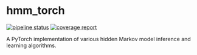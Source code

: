 hmm_torch
=========

[![pipeline status](https://hq-git.soartech.com/chris.maclellan/hmm_torch/badges/master/pipeline.svg)](https://hq-git.soartech.com/chris.maclellan/hmm_torch/commits/master)
[![coverage report](https://hq-git.soartech.com/chris.maclellan/hmm_torch/badges/master/coverage.svg)](https://hq-git.soartech.com/chris.maclellan/hmm_torch/commits/master)

A PyTorch implementation of various hidden Markov model inference and learning algorithms.

